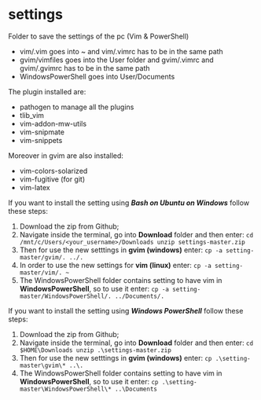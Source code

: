 # settings
Folder to save the settings of the pc (Vim & PowerShell)

* vim/.vim goes into ~ and vim/.vimrc has to be in the same path
* gvim/vimfiles goes into the User folder and gvim/.vimrc and gvim/.gvimrc has to be in the same path
* WindowsPowerShell goes into User/Documents

The plugin installed are:
* pathogen to manage all the plugins
* tlib_vim
* vim-addon-mw-utils
* vim-snipmate
* vim-snippets

Moreover in gvim are also installed:
* vim-colors-solarized
* vim-fugitive (for git)
* vim-latex

If you want to install the setting using _**Bash on Ubuntu on Windows**_ follow these steps:
  1. Download the zip from Github;
  2. Navigate inside the terminal, go into **Download** folder and then enter:
    ```
    cd /mnt/c/Users/<your_username>/Downloads
    unzip settings-master.zip
    ```
  3. Then for use the new setttings in **gvim (windows)** enter:
    ```
    cp -a setting-master/gvim/. ../.
    ```
  4. In order to use the new settings for **vim (linux)** enter:
    ```
    cp -a setting-master/vim/. ~
    ```
  5. The WindowsPowerShell folder contains setting to have vim in **WindowsPowerShell**, so to use it enter:
    ```
    cp -a setting-master/WindowsPowerShell/. ../Documents/.
    ```

If you want to install the setting using _**Windows PowerShell**_ follow these steps:
  1. Download the zip from Github;
  2. Navigate inside the terminal, go into **Download** folder and then enter:
    ```
    cd $HOME\Downloads
    unzip .\settings-master.zip
    ```
  3. Then for use the new setttings in **gvim (windows)** enter:
    ```
    cp .\setting-master\gvim\* ..\.
    ```
  4. The WindowsPowerShell folder contains setting to have vim in **WindowsPowerShell**, so to use it enter:
    ```
    cp .\setting-master\WindowsPowerShell\* ..\Documents
    ```
